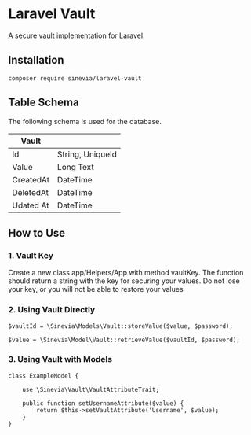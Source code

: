 # Laravel Vault

A secure vault implementation for Laravel.

## Installation ##

```
composer require sinevia/laravel-vault
```

## Table Schema ##

The following schema is used for the database.

| Vault    |                  |
|-----------|------------------|
| Id        | String, UniqueId |
| Value     | Long Text        |
| CreatedAt | DateTime         |
| DeletedAt | DateTime         |
| Udated At | DateTime         |

## How to Use ##

### 1. Vault Key ##
Create a new class app/Helpers/App with method vaultKey. The function should return a string with the key for securing your values. Do not lose your key, or you will not be able to restore your values

### 2. Using Vault Directly ###

```
$vaultId = \Sinevia\Models\Vault::storeValue($value, $password);
```

```
$value = \Sinevia\Model\Vault::retrieveValue($vaultId, $password);
```

### 3. Using Vault with Models ###

```
class ExampleModel {

    use \Sinevia\Vault\VaultAttributeTrait;
    
    public function setUsernameAttribute($value) {
        return $this->setVaultAttribute('Username', $value);
    }
}
```

